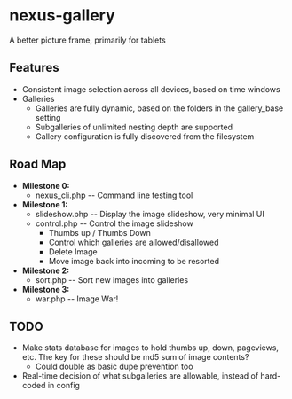 nexus-gallery
=============

A better picture frame, primarily for tablets

## Features ##
  * Consistent image selection across all devices, based on time windows
  * Galleries
    + Galleries are fully dynamic, based on the folders in the gallery\_base setting
    + Subgalleries of unlimited nesting depth are supported
    + Gallery configuration is fully discovered from the filesystem

## Road Map ##
  * **Milestone 0:**
    + nexus\_cli.php -- Command line testing tool
  * **Milestone 1:**
    + slideshow.php -- Display the image slideshow, very minimal UI
    + control.php   -- Control the image slideshow
      - Thumbs up / Thumbs Down
      - Control which galleries are allowed/disallowed
      - Delete Image
      - Move image back into incoming to be resorted
  * **Milestone 2:**
    + sort.php      -- Sort new images into galleries
  * **Milestone 3:**
    + war.php       -- Image War!

## TODO ##
  * Make stats database for images to hold thumbs up, down, pageviews, etc.  The key for these should be md5 sum of image contents?
    + Could double as basic dupe prevention too
  * Real-time decision of what subgalleries are allowable, instead of hard-coded in config
